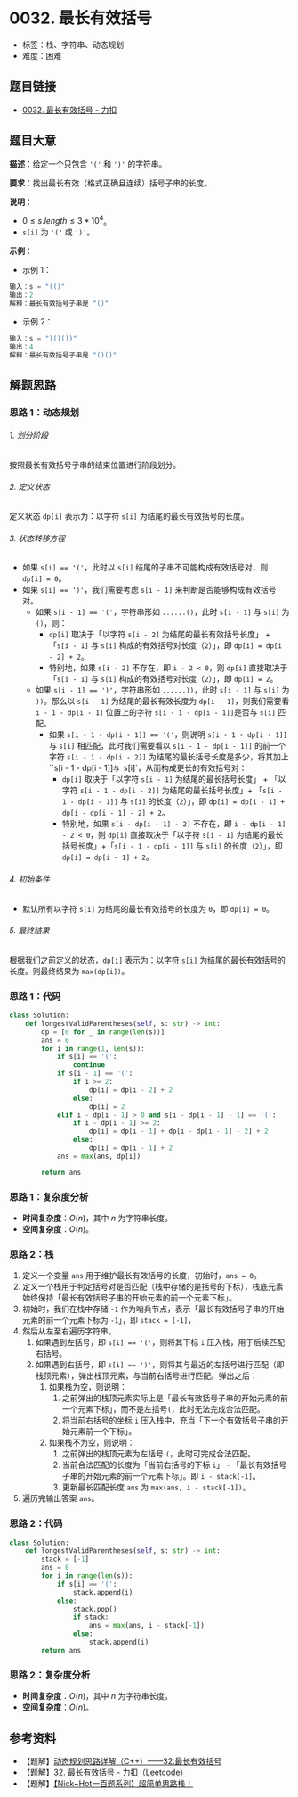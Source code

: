 # 0032. 最长有效括号

- 标签：栈、字符串、动态规划
- 难度：困难

## 题目链接

- [0032. 最长有效括号 - 力扣](https://leetcode.cn/problems/longest-valid-parentheses/)

## 题目大意

**描述**：给定一个只包含 `'('` 和 `')'` 的字符串。

**要求**：找出最长有效（格式正确且连续）括号子串的长度。

**说明**：

- $0 \le s.length \le 3 * 10^4$。
- `s[i]` 为 `'('` 或 `')'`。

**示例**：

- 示例 1：

```python
输入：s = "(()"
输出：2
解释：最长有效括号子串是 "()"
```

- 示例 2：

```python
输入：s = ")()())"
输出：4
解释：最长有效括号子串是 "()()"
```

## 解题思路

### 思路 1：动态规划

###### 1. 划分阶段

按照最长有效括号子串的结束位置进行阶段划分。

###### 2. 定义状态

定义状态 `dp[i]` 表示为：以字符 `s[i]` 为结尾的最长有效括号的长度。

###### 3. 状态转移方程

- 如果 `s[i] == '('`，此时以 `s[i]` 结尾的子串不可能构成有效括号对，则 `dp[i] = 0`。
- 如果 `s[i] == ')'`，我们需要考虑 `s[i - 1]` 来判断是否能够构成有效括号对。
  - 如果 `s[i - 1] == '('`，字符串形如 `......()`，此时 `s[i - 1]` 与 `s[i]` 为 `()`，则：
    - `dp[i]` 取决于「以字符 `s[i - 2]` 为结尾的最长有效括号长度」 + 「`s[i - 1]` 与 `s[i]` 构成的有效括号对长度（`2`）」，即 `dp[i] = dp[i - 2] + 2`。
    - 特别地，如果 `s[i - 2]` 不存在，即 `i - 2 < 0`，则 `dp[i]` 直接取决于 「`s[i - 1]` 与 `s[i]` 构成的有效括号对长度（`2`）」，即 `dp[i] = 2`。
  - 如果 `s[i - 1] == ')'`，字符串形如 `......))`，此时 `s[i - 1]` 与 `s[i]` 为 `))`。那么以 `s[i - 1]` 为结尾的最长有效长度为 `dp[i - 1]`，则我们需要看 `i - 1 - dp[i - 1]` 位置上的字符 `s[i - 1 - dp[i - 1]]`是否与 `s[i]` 匹配。
    - 如果 `s[i - 1 - dp[i - 1]] == '('`，则说明 `s[i - 1 - dp[i - 1]]`与 `s[i]` 相匹配，此时我们需要看以 `s[i - 1 - dp[i - 1]]` 的前一个字符 `s[i - 1 - dp[i - 2]]` 为结尾的最长括号长度是多少，将其加上 ``s[i - 1 - dp[i - 1]]`与 `s[i]`，从而构成更长的有效括号对：
      - `dp[i]` 取决于「以字符 `s[i - 1]` 为结尾的最长括号长度」 + 「以字符 `s[i - 1 - dp[i - 2]]` 为结尾的最长括号长度」+ 「`s[i - 1 - dp[i - 1]]` 与 `s[i]` 的长度（`2`）」，即 `dp[i] = dp[i - 1] + dp[i - dp[i - 1] - 2] + 2`。
      - 特别地，如果 `s[i - dp[i - 1] - 2]` 不存在，即 `i - dp[i - 1] - 2 < 0`，则 `dp[i]` 直接取决于「以字符 `s[i - 1]` 为结尾的最长括号长度」+「`s[i - 1 - dp[i - 1]]` 与 `s[i]` 的长度（`2`）」，即 `dp[i] = dp[i - 1] + 2`。

###### 4. 初始条件

- 默认所有以字符 `s[i]` 为结尾的最长有效括号的长度为 `0`，即 `dp[i] = 0`。

###### 5. 最终结果

根据我们之前定义的状态，`dp[i]` 表示为：以字符 `s[i]` 为结尾的最长有效括号的长度。则最终结果为 `max(dp[i])`。

### 思路 1：代码

```python
class Solution:
    def longestValidParentheses(self, s: str) -> int:
        dp = [0 for _ in range(len(s))]
        ans = 0
        for i in range(1, len(s)):
            if s[i] == '(':
                continue
            if s[i - 1] == '(':
                if i >= 2:
                    dp[i] = dp[i - 2] + 2
                else:
                    dp[i] = 2
            elif i - dp[i - 1] > 0 and s[i - dp[i - 1] - 1] == '(':
                if i - dp[i - 1] >= 2:
                    dp[i] = dp[i - 1] + dp[i - dp[i - 1] - 2] + 2
                else:
                    dp[i] = dp[i - 1] + 2
            ans = max(ans, dp[i])

        return ans
```

### 思路 1：复杂度分析

- **时间复杂度**：$O(n)$，其中 $n$ 为字符串长度。
- **空间复杂度**：$O(n)$。

### 思路 2：栈

1. 定义一个变量 `ans` 用于维护最长有效括号的长度，初始时，`ans = 0`。
2. 定义一个栈用于判定括号对是否匹配（栈中存储的是括号的下标），栈底元素始终保持「最长有效括号子串的开始元素的前一个元素下标」。
3. 初始时，我们在栈中存储 `-1` 作为哨兵节点，表示「最长有效括号子串的开始元素的前一个元素下标为 `-1`」，即 `stack = [-1]`，
4. 然后从左至右遍历字符串。
   1. 如果遇到左括号，即 `s[i] == '('`，则将其下标 `i` 压入栈，用于后续匹配右括号。
   2. 如果遇到右括号，即 `s[i] == ')'`，则将其与最近的左括号进行匹配（即栈顶元素），弹出栈顶元素，与当前右括号进行匹配。弹出之后：
      1. 如果栈为空，则说明：
         1. 之前弹出的栈顶元素实际上是「最长有效括号子串的开始元素的前一个元素下标」，而不是左括号`(`，此时无法完成合法匹配。
         2. 将当前右括号的坐标 `i` 压入栈中，充当「下一个有效括号子串的开始元素前一个下标」。
      2. 如果栈不为空，则说明：
         1. 之前弹出的栈顶元素为左括号 `(`，此时可完成合法匹配。
         2. 当前合法匹配的长度为「当前右括号的下标 `i`」 - 「最长有效括号子串的开始元素的前一个元素下标」。即 `i - stack[-1]`。
         3. 更新最长匹配长度 `ans` 为 `max(ans, i - stack[-1])`。
5. 遍历完输出答案 `ans`。

### 思路 2：代码

```python
class Solution:
    def longestValidParentheses(self, s: str) -> int:
        stack = [-1]
        ans = 0
        for i in range(len(s)):
            if s[i] == '(':
                stack.append(i)
            else:
                stack.pop()
                if stack:
                    ans = max(ans, i - stack[-1])
                else:
                    stack.append(i)
        return ans
```

### 思路 2：复杂度分析

- **时间复杂度**：$O(n)$，其中 $n$ 为字符串长度。
- **空间复杂度**：$O(n)$。

## 参考资料

- 【题解】[动态规划思路详解（C++）——32.最长有效括号](https://leetcode.cn/problems/longest-valid-parentheses/solutions/206995/dong-tai-gui-hua-si-lu-xiang-jie-c-by-zhanganan042/)
- 【题解】[32. 最长有效括号 - 力扣（Leetcode）](https://leetcode.cn/problems/longest-valid-parentheses/solutions/314683/zui-chang-you-xiao-gua-hao-by-leetcode-solution/)
- 【题解】[【Nick~Hot一百题系列】超简单思路栈！](https://leetcode.cn/problems/longest-valid-parentheses/solutions/1258643/nickhotyi-bai-ti-xi-lie-chao-jian-dan-si-ggi4/)